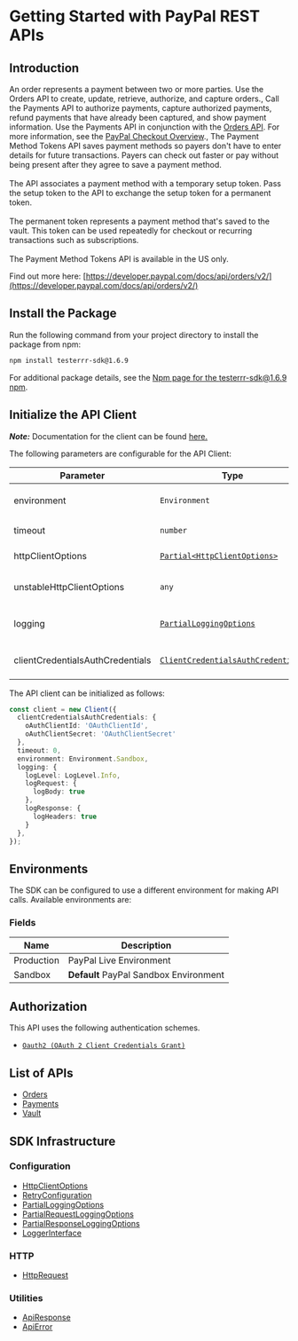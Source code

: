 
# Getting Started with PayPal REST APIs

## Introduction

An order represents a payment between two or more parties. Use the Orders API to create, update, retrieve, authorize, and capture orders., Call the Payments API to authorize payments, capture authorized payments, refund payments that have already been captured, and show payment information. Use the Payments API in conjunction with the <a href="/docs/api/orders/v2/">Orders API</a>. For more information, see the <a href="/docs/checkout/">PayPal Checkout Overview</a>., The Payment Method Tokens API saves payment methods so payers don't have to enter details for future transactions. Payers can check out faster or pay without being present after they agree to save a payment method.<br><br>The API associates a payment method with a temporary setup token. Pass the setup token to the API to exchange the setup token for a permanent token.<br><br>The permanent token represents a payment method that's saved to the vault. This token can be used repeatedly for checkout or recurring transactions such as subscriptions.<br><br>The Payment Method Tokens API is available in the US only.

Find out more here: [https://developer.paypal.com/docs/api/orders/v2/](https://developer.paypal.com/docs/api/orders/v2/)

## Install the Package

Run the following command from your project directory to install the package from npm:

```bash
npm install testerrr-sdk@1.6.9
```

For additional package details, see the [Npm page for the testerrr-sdk@1.6.9 npm](https://www.npmjs.com/package/testerrr-sdk/v/1.6.9).

## Initialize the API Client

**_Note:_** Documentation for the client can be found [here.](https://www.github.com/tahaali2000/testerrr-js-sdk/tree/1.6.9/doc/client.md)

The following parameters are configurable for the API Client:

| Parameter | Type | Description |
|  --- | --- | --- |
| environment | `Environment` | The API environment. <br> **Default: `Environment.Sandbox`** |
| timeout | `number` | Timeout for API calls.<br>*Default*: `0` |
| httpClientOptions | [`Partial<HttpClientOptions>`](https://www.github.com/tahaali2000/testerrr-js-sdk/tree/1.6.9/doc/http-client-options.md) | Stable configurable http client options. |
| unstableHttpClientOptions | `any` | Unstable configurable http client options. |
| logging | [`PartialLoggingOptions`](https://www.github.com/tahaali2000/testerrr-js-sdk/tree/1.6.9/doc/partial-logging-options.md) | Logging Configuration to enable logging |
| clientCredentialsAuthCredentials | [`ClientCredentialsAuthCredentials`](https://www.github.com/tahaali2000/testerrr-js-sdk/tree/1.6.9/doc/auth/oauth-2-client-credentials-grant.md) | The credential object for clientCredentialsAuth |

The API client can be initialized as follows:

```ts
const client = new Client({
  clientCredentialsAuthCredentials: {
    oAuthClientId: 'OAuthClientId',
    oAuthClientSecret: 'OAuthClientSecret'
  },
  timeout: 0,
  environment: Environment.Sandbox,
  logging: {
    logLevel: LogLevel.Info,
    logRequest: {
      logBody: true
    },
    logResponse: {
      logHeaders: true
    }
  },
});
```

## Environments

The SDK can be configured to use a different environment for making API calls. Available environments are:

### Fields

| Name | Description |
|  --- | --- |
| Production | PayPal Live Environment |
| Sandbox | **Default** PayPal Sandbox Environment |

## Authorization

This API uses the following authentication schemes.

* [`Oauth2 (OAuth 2 Client Credentials Grant)`](https://www.github.com/tahaali2000/testerrr-js-sdk/tree/1.6.9/doc/auth/oauth-2-client-credentials-grant.md)

## List of APIs

* [Orders](https://www.github.com/tahaali2000/testerrr-js-sdk/tree/1.6.9/doc/controllers/orders.md)
* [Payments](https://www.github.com/tahaali2000/testerrr-js-sdk/tree/1.6.9/doc/controllers/payments.md)
* [Vault](https://www.github.com/tahaali2000/testerrr-js-sdk/tree/1.6.9/doc/controllers/vault.md)

## SDK Infrastructure

### Configuration

* [HttpClientOptions](https://www.github.com/tahaali2000/testerrr-js-sdk/tree/1.6.9/doc/http-client-options.md)
* [RetryConfiguration](https://www.github.com/tahaali2000/testerrr-js-sdk/tree/1.6.9/doc/retry-configuration.md)
* [PartialLoggingOptions](https://www.github.com/tahaali2000/testerrr-js-sdk/tree/1.6.9/doc/partial-logging-options.md)
* [PartialRequestLoggingOptions](https://www.github.com/tahaali2000/testerrr-js-sdk/tree/1.6.9/doc/partial-request-logging-options.md)
* [PartialResponseLoggingOptions](https://www.github.com/tahaali2000/testerrr-js-sdk/tree/1.6.9/doc/partial-response-logging-options.md)
* [LoggerInterface](https://www.github.com/tahaali2000/testerrr-js-sdk/tree/1.6.9/doc/logger-interface.md)

### HTTP

* [HttpRequest](https://www.github.com/tahaali2000/testerrr-js-sdk/tree/1.6.9/doc/http-request.md)

### Utilities

* [ApiResponse](https://www.github.com/tahaali2000/testerrr-js-sdk/tree/1.6.9/doc/api-response.md)
* [ApiError](https://www.github.com/tahaali2000/testerrr-js-sdk/tree/1.6.9/doc/api-error.md)

